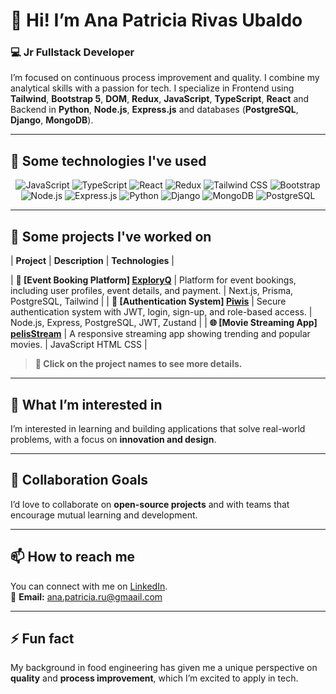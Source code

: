# 👋 Hi! I’m Ana Patricia Rivas Ubaldo 
### 💻 Jr Fullstack Developer

I’m focused on continuous process improvement and quality. I combine my analytical skills with a passion for tech. I specialize in Frontend using **Tailwind**, **Bootstrap 5**, **DOM**, **Redux**, **JavaScript**, **TypeScript**, **React** and Backend in **Python**, **Node.js**, **Express.js** and databases (**PostgreSQL**, **Django**, **MongoDB**).

---

## 🚀 Some technologies I've used

<p align="center">
  <img src="https://img.shields.io/badge/JavaScript-F7DF1E?style=for-the-badge&logo=javascript&logoColor=black" alt="JavaScript" />
  <img src="https://img.shields.io/badge/TypeScript-007ACC?style=for-the-badge&logo=typescript&logoColor=white" alt="TypeScript" />
  <img src="https://img.shields.io/badge/React-61DAFB?style=for-the-badge&logo=react&logoColor=black" alt="React" />
  <img src="https://img.shields.io/badge/Redux-764ABC?style=for-the-badge&logo=redux&logoColor=white" alt="Redux" />
  <img src="https://img.shields.io/badge/Tailwind_CSS-06B6D4?style=for-the-badge&logo=tailwind-css&logoColor=white" alt="Tailwind CSS" />
  <img src="https://img.shields.io/badge/Bootstrap-7952B3?style=for-the-badge&logo=bootstrap&logoColor=white" alt="Bootstrap" />
  <img src="https://img.shields.io/badge/Node.js-339933?style=for-the-badge&logo=node.js&logoColor=white" alt="Node.js" />
  <img src="https://img.shields.io/badge/Express.js-000000?style=for-the-badge&logo=express&logoColor=white" alt="Express.js" />
  <img src="https://img.shields.io/badge/Python-3776AB?style=for-the-badge&logo=python&logoColor=white" alt="Python" />
  <img src="https://img.shields.io/badge/Django-092E20?style=for-the-badge&logo=django&logoColor=white" alt="Django" />
  <img src="https://img.shields.io/badge/MongoDB-4EA94B?style=for-the-badge&logo=mongodb&logoColor=white" alt="MongoDB" />
  <img src="https://img.shields.io/badge/PostgreSQL-336791?style=for-the-badge&logo=postgresql&logoColor=white" alt="PostgreSQL" />
</p>

---

## 📂 Some projects I've worked on

| **Project**        | **Description**                     | **Technologies** |

| **📅 [Event Booking Platform]    [ExploryQ](https://github.com/SebastianUrdaneguiBisalaya/App-To-Find-Events)**    | Platform for event bookings, including user profiles, event details, and payment.   | Next.js, Prisma, PostgreSQL, Tailwind |
| **🔐 [Authentication System]     [Piwis](https://github.com/AnaRiUb/Piwis-appcoursesenrollment)**       | Secure authentication system with JWT, login, sign-up, and role-based access.       | Node.js, Express, PostgreSQL, JWT, Zustand |
| **🌐 [Movie Streaming App]       [pelisStream](https://github.com/AnaRiUb/pelisStream)**              | A responsive streaming app showing trending and popular movies.                     | JavaScript HTML CSS |

> **🔗 Click on the project names to see more details.**

---

## 👀 What I’m interested in

I’m interested in learning and building applications that solve real-world problems, with a focus on **innovation and design**.

---

## 💞️ Collaboration Goals

I’d love to collaborate on **open-source projects** and with teams that encourage mutual learning and development.

---

## 📫 How to reach me

You can connect with me on [LinkedIn](https://www.linkedin.com/in/ana-patricia-rivas-ubaldo-27888930b/).  
📩 **Email:** ana.patricia.ru@gmaail.com

---

## ⚡ Fun fact

My background in food engineering has given me a unique perspective on **quality** and **process improvement**, which I’m excited to apply in tech.

